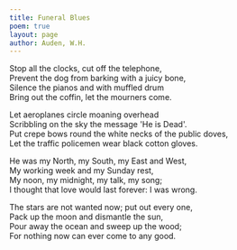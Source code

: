 ```yaml
---
title: Funeral Blues
poem: true
layout: page
author: Auden, W.H.
---
```


Stop all the clocks, cut off the telephone,  
Prevent the dog from barking with a juicy bone,  
Silence the pianos and with muffled drum  
Bring out the coffin, let the mourners come.  

Let aeroplanes circle moaning overhead  
Scribbling on the sky the message 'He is Dead'.  
Put crepe bows round the white necks of the public doves,  
Let the traffic policemen wear black cotton gloves.  

He was my North, my South, my East and West,  
My working week and my Sunday rest,  
My noon, my midnight, my talk, my song;  
I thought that love would last forever: I was wrong.  

The stars are not wanted now; put out every one,  
Pack up the moon and dismantle the sun,  
Pour away the ocean and sweep up the wood;  
For nothing now can ever come to any good.  
